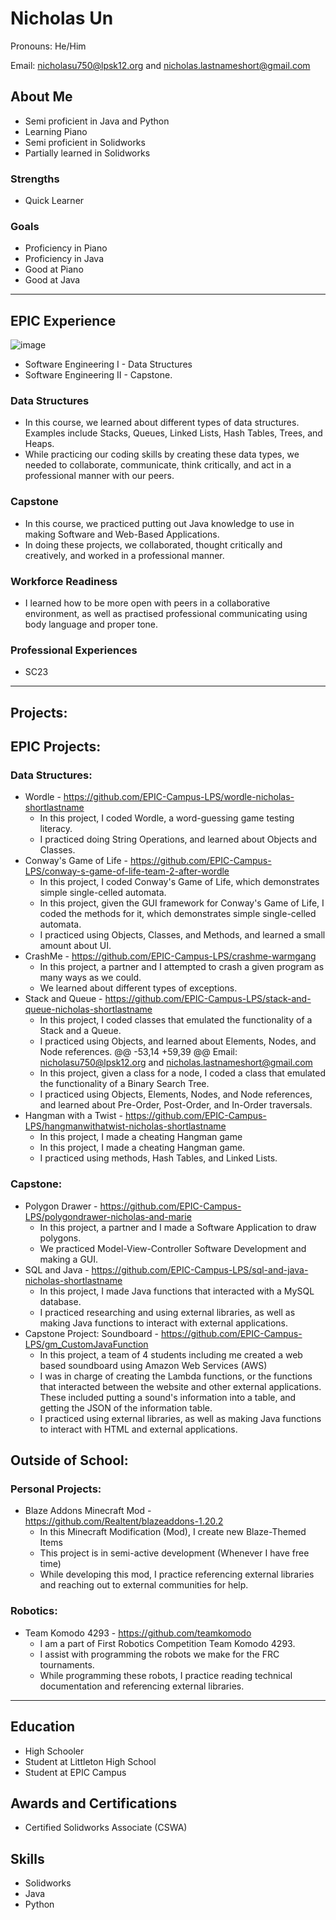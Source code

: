 # Nicholas Un
Pronouns: He/Him

Email: nicholasu750@lpsk12.org and nicholas.lastnameshort@gmail.com
## About Me
* Semi proficient in Java and Python
* Learning Piano
* Semi proficient in Solidworks
* Partially learned in Solidworks
### Strengths
- Quick Learner
### Goals
- Proficiency in Piano
- Proficiency in Java
- Good at Piano
- Good at Java

---

## EPIC Experience
![image](https://github.com/nicholas-shortlastname/About-Me/assets/142338927/5c667d65-4c68-4d26-9836-dec95d69e591)

- Software Engineering I - Data Structures
- Software Engineering II - Capstone.
### Data Structures
* In this course, we learned about different types of data structures. Examples include Stacks, Queues, Linked Lists, Hash Tables, Trees, and Heaps.
* While practicing our coding skills by creating these data types, we needed to collaborate, communicate, think critically, and act in a professional manner with our peers.

### Capstone
* In this course, we practiced putting out Java knowledge to use in making Software and Web-Based Applications.
* In doing these projects, we collaborated, thought critically and creatively, and worked in a professional manner.
### Workforce Readiness
- I learned how to be more open with peers in a collaborative environment, as well as practised professional communicating using body language and proper tone.
### Professional Experiences
- SC23

---
## Projects:

## EPIC Projects:
### Data Structures:
-  Wordle - https://github.com/EPIC-Campus-LPS/wordle-nicholas-shortlastname
	- In this project, I coded Wordle, a word-guessing game testing literacy.
	- I practiced doing String Operations, and learned about Objects and Classes.
-  Conway's Game of Life - https://github.com/EPIC-Campus-LPS/conway-s-game-of-life-team-2-after-wordle
	- In this project, I coded Conway's Game of Life, which demonstrates simple single-celled automata.
	- In this project, given the GUI framework for Conway's Game of Life, I coded the methods for it, which demonstrates simple single-celled automata.
	- I practiced using Objects, Classes, and Methods, and learned a small amount about UI.
-  CrashMe - https://github.com/EPIC-Campus-LPS/crashme-warmgang
	- In this project, a partner and I attempted to crash a given program as many ways as we could.
	- We learned about different types of exceptions.
-  Stack and Queue - https://github.com/EPIC-Campus-LPS/stack-and-queue-nicholas-shortlastname
	- In this project, I coded classes that emulated the functionality of a Stack and a Queue.
	- I practiced using Objects, and learned about Elements, Nodes, and Node references.
	  @@ -53,14 +59,39 @@ Email: nicholasu750@lpsk12.org and nicholas.lastnameshort@gmail.com
	- In this project, given a class for a node, I coded a class that emulated the functionality of a Binary Search Tree.
	- I practiced using Objects, Elements, Nodes, and Node references, and learned about Pre-Order, Post-Order, and In-Order traversals.
-  Hangman with a Twist - https://github.com/EPIC-Campus-LPS/hangmanwithatwist-nicholas-shortlastname
	- In this project, I made a cheating Hangman game
	- In this project, I made a cheating Hangman game.
	- I practiced using methods, Hash Tables, and Linked Lists.

### Capstone:
- Polygon Drawer - https://github.com/EPIC-Campus-LPS/polygondrawer-nicholas-and-marie
	- In this project, a partner and I made a Software Application to draw polygons.
	- We practiced Model-View-Controller Software Development and making a GUI.
- SQL and Java - https://github.com/EPIC-Campus-LPS/sql-and-java-nicholas-shortlastname
	- In this project, I made Java functions that interacted with a MySQL database.
	- I practiced researching and using external libraries, as well as making Java functions to interact with external applications.
- Capstone Project: Soundboard - https://github.com/EPIC-Campus-LPS/gm_CustomJavaFunction
	- In this project, a team of 4 students including me created a web based soundboard using Amazon Web Services (AWS)
	- I was in charge of creating the Lambda functions, or the functions that interacted between the website and other external applications. These included putting a sound's information into a table, and getting the JSON of the information table.
	- I practiced using external libraries, as well as making Java functions to interact with HTML and external applications.

## Outside of School:
### Personal Projects:
- Blaze Addons Minecraft Mod - https://github.com/Realtent/blazeaddons-1.20.2
	- In this Minecraft Modification (Mod), I create new Blaze-Themed Items
	- This project is in semi-active development (Whenever I have free time)
	- While developing this mod, I practice referencing external libraries and reaching out to external communities for help.

### Robotics:
- Team Komodo 4293 - https://github.com/teamkomodo
	- I am a part of First Robotics Competition Team Komodo 4293.
	- I assist with programming the robots we make for the FRC tournaments.
	- While programming these robots, I practice reading technical documentation and referencing external libraries.

---

## Education
- High Schooler
- Student at Littleton High School
- Student at EPIC Campus
## Awards and Certifications
- Certified Solidworks Associate (CSWA)
## Skills
- Solidworks
- Java
- Python
